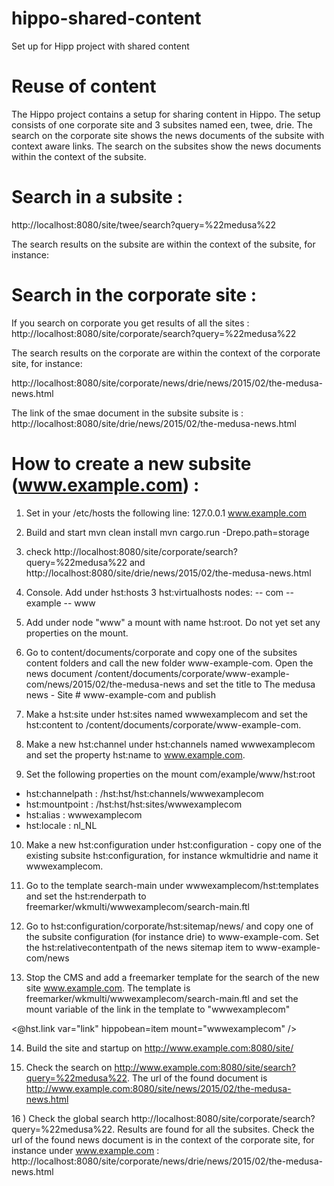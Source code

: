 # hippo-shared-content
Set up for Hipp project with shared content

# Reuse of content


The Hippo project contains a setup for sharing content in Hippo. The setup consists of one corporate site and 3 subsites named een, twee, drie.
The search on the corporate site shows the news documents of the subsite with context aware links.
The search on the subsites show the news documents within the context of the subsite.

# Search in a subsite :

http://localhost:8080/site/twee/search?query=%22medusa%22

The search results on the subsite are within the context of the subsite, for instance:



# Search in the corporate site :

If you search on corporate you get results of all the sites : http://localhost:8080/site/corporate/search?query=%22medusa%22

The search results on the corporate are within the context of the corporate site, for instance:

http://localhost:8080/site/corporate/news/drie/news/2015/02/the-medusa-news.html

The link of the smae document in the subsite subsite is : http://localhost:8080/site/drie/news/2015/02/the-medusa-news.html


# How to create a new subsite (www.example.com)  :

1)  Set in your /etc/hosts the following line:
    127.0.0.1 www.example.com

2) Build and start
   mvn clean install
   mvn cargo.run -Drepo.path=storage

3) check http://localhost:8080/site/corporate/search?query=%22medusa%22 and  http://localhost:8080/site/drie/news/2015/02/the-medusa-news.html

4) Console. Add under hst:hosts 3 hst:virtualhosts nodes:
      -- com
          -- example
              -- www


5) Add under node "www" a mount with name hst:root. Do not yet set any properties on the mount.

6) Go to content/documents/corporate and copy one of the subsites content folders and call the new folder www-example-com.
Open the news document /content/documents/corporate/www-example-com/news/2015/02/the-medusa-news and set the title to
The medusa news - Site # www-example-com and publish

7) Make a hst:site under hst:sites named wwwexamplecom and set the hst:content to /content/documents/corporate/www-example-com.

8) Make a new hst:channel under hst:channels named wwwexamplecom and set the property hst:name to www.example.com.

9) Set the following properties on the mount com/example/www/hst:root

- hst:channelpath : /hst:hst/hst:channels/wwwexamplecom
- hst:mountpoint : /hst:hst/hst:sites/wwwexamplecom
- hst:alias : wwwexamplecom
- hst:locale : nl_NL

10) Make a new hst:configuration under hst:configuration - copy one of the existing subsite hst:configuration, for instance
wkmultidrie and name it wwwexamplecom.

11) Go to the template search-main under wwwexamplecom/hst:templates and set the hst:renderpath to freemarker/wkmulti/wwwexamplecom/search-main.ftl

12) Go to hst:configuration/corporate/hst:sitemap/news/ and copy one of the subsite configuration (for instance drie)
to www-example-com. Set the hst:relativecontentpath of the news sitemap item to www-example-com/news

13) Stop the CMS and add a freemarker template for the search of the new site www.example.com. The template is
freemarker/wkmulti/wwwexamplecom/search-main.ftl and set the mount variable of the link in the template to "wwwexamplecom"

<@hst.link var="link" hippobean=item mount="wwwexamplecom" />

14) Build the site and startup on http://www.example.com:8080/site/

15) Check the search on http://www.example.com:8080/site/search?query=%22medusa%22.
The url of the found document is http://www.example.com:8080/site/news/2015/02/the-medusa-news.html

16 ) Check the global search http://localhost:8080/site/corporate/search?query=%22medusa%22. Results are found for
 all the subsites. Check the url of the found news document is in the context of the corporate site, for instance
 under www.example.com : http://localhost:8080/site/corporate/news/drie/news/2015/02/the-medusa-news.html








